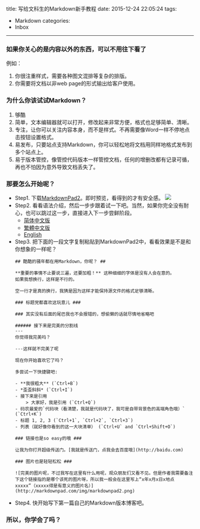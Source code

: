 title: 写给文科生的Markdown新手教程
date: 2015-12-24 22:05:24
tags:
- Markdown
categories:
- Inbox
---
### 如果你关心的是内容以外的东西，可以不用往下看了

例如：
1. 你很注重样式，需要各种图文混排等复杂的排版。
2. 你需要将文档以非web page的形式输出给客户使用。

### 为什么你该试试Markdown？

1. 够酷	
2. 简单，文本编辑器就可以打开，修改起来非常方便，格式也足够简单、清晰。
3. 专注，让你可以关注内容本身，而不是样式。不再需要像Word一样不停地点击按钮设置格式。
4. 易发布，只要站点支持Markdown，你可以轻松地将文档用同样地格式发布到多个站点上。
5. 易于版本管控，像管控代码版本一样管控文档，任何的增删改都有记录可循，再也不怕因为意外导致文档丢失了。
<!--more-->

### 那要怎么开始呢？

- Step1. 下载[MarkdownPad2](http://markdownpad.com/)。即时预览，看得到的才有安全感。
![](http://markdownpad.com/img/markdownpad2.png)
- Step2. 看看语法介绍，然后一步步跟着试一下吧。当然，如果你完全没有耐心，也可以跳过这一步，直接进入下一步尝鲜阶段。
	- [简体中文版](http://wowubuntu.com/markdown/)
	- [繁體中文版](http://markdown.tw/)
	- [English](http://daringfireball.net/projects/markdown/syntax)
- Step3. 把下面的一段文字复制粘贴到MarkdownPad2中，看看效果是不是和你想象的一样呢？
	```
	## 酷酷的骚年都在用Markdown，你呢？ ##

	**重要的事情不止要说三遍，还要加粗！** 这种细细的字体是没有人会在意的。
	如果我想换行，这样是不行的。

	空一行才是真的换行，我猜是因为这样才能保持源文件的格式足够清晰。

	### 标题党都喜欢这玩意儿 ###

	### 其实没有后面的尾巴我也不会报错的，想偷懒的话就尽情地省略吧

	###### 接下来是完美的分割线
	---
	你觉得我完美吗？

	---这样就不完美了呢

	现在你开始喜欢它了吗？

	多尝试一下快捷键吧:

	- **我很粗大** (`Ctrl+B`) 
	- *歪歪斜斜* (`Ctrl+I`)
	- 接下来是引用
		> 大家好，我是引用 (`Ctrl+Q`)
	- 码农最爱的`代码块（看清楚，我就是代码块了，我可是自带背景色的高端角色哦）` (`Ctrl+K`)
	- 标题 1, 2, 3 (`Ctrl+1`, `Ctrl+2`, `Ctrl+3`)
	- 列表（就好像你看到的这一大块清单） (`Ctrl+U` and `Ctrl+Shift+O`)

	### 链接也是so easy的哦 ###

	让我为你打开超级传送门。[我就是传送门，点我会去百度哦](http://baidu.com) 

	### 图片也是轻轻松松 ###

	![完美的图片呢，不过我写在这里有什么用呢，观众朋友们又看不见。但是作者我需要备注下这个链接指的是哪个该死的图片呀，所以我一般会在这里写上“x年x月x日x地点xxxxx”（xxxxx得是有意义的图片名）](http://markdownpad.com/img/markdownpad2.png)

	```
- Step4. 快开始写下第一篇自己的Markdown版本博客吧。

### 所以，你学会了吗？
